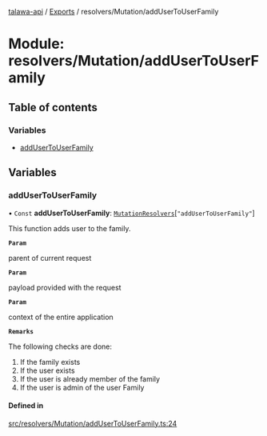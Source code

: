 [talawa-api](../README.md) / [Exports](../modules.md) / resolvers/Mutation/addUserToUserFamily

# Module: resolvers/Mutation/addUserToUserFamily

## Table of contents

### Variables

- [addUserToUserFamily](resolvers_Mutation_addUserToUserFamily.md#addusertouserfamily)

## Variables

### addUserToUserFamily

• `Const` **addUserToUserFamily**: [`MutationResolvers`](types_generatedGraphQLTypes.md#mutationresolvers)[``"addUserToUserFamily"``]

This function adds user to the family.

**`Param`**

parent of current request

**`Param`**

payload provided with the request

**`Param`**

context of the entire application

**`Remarks`**

The following checks are done:
1. If the family exists
2. If the user exists
3. If the user is already member of the family
4. If the user is admin of the user Family

#### Defined in

[src/resolvers/Mutation/addUserToUserFamily.ts:24](https://github.com/PalisadoesFoundation/talawa-api/blob/a2b0847/src/resolvers/Mutation/addUserToUserFamily.ts#L24)
